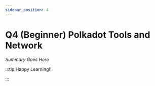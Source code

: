 ```yaml
---
sidebar_position: 4
---
```


# Q4 (Beginner) Polkadot Tools and Network

_Summary Goes Here_

:::tip Happy Learning!!

<QuestButton text="Go To Quest" link="https://app.stackup.dev/quest_page/q4-beginner-polkadot-tools-and-network" />

:::
